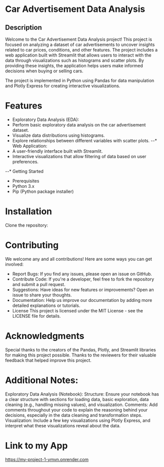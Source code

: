 # Car Advertisement Data Analysis

## Description
Welcome to the Car Advertisement Data Analysis project! This project is focused on analyzing a dataset of car advertisements to uncover insights related to car prices, conditions, and other features. The project includes a web application built with Streamlit that allows users to interact with the data through visualizations such as histograms and scatter plots. By providing these insights, the application helps users make informed decisions when buying or selling cars.

The project is implemented in Python using Pandas for data manipulation and Plotly Express for creating interactive visualizations.

 # Features
* Exploratory Data Analysis (EDA):
* Perform basic exploratory data analysis on the car advertisement dataset.
* Visualize data distributions using histograms.
* Explore relationships between different variables with scatter plots.
--* Web Application:
* A user-friendly interface built with Streamlit.
* Interactive visualizations that allow filtering of data based on user preferences.
  
--* Getting Started
* Prerequisites
* Python 3.x
* Pip (Python package installer)
# Installation
Clone the repository:


# Contributing
We welcome any and all contributions! Here are some ways you can get involved:

* Report Bugs: If you find any issues, please open an issue on GitHub.
* Contribute Code: If you're a developer, feel free to fork the repository and submit a pull request.
* Suggestions: Have ideas for new features or improvements? Open an issue to share your thoughts.
* Documentation: Help us improve our documentation by adding more detailed explanations or tutorials.
* License
This project is licensed under the MIT License - see the LICENSE file for details.

# Acknowledgments
Special thanks to the creators of the Pandas, Plotly, and Streamlit libraries for making this project possible.
Thanks to the reviewers for their valuable feedback that helped improve this project.
# Additional Notes:
Exploratory Data Analysis (Notebook):
Structure: Ensure your notebook has a clear structure with sections for loading data, basic exploration, data cleaning (e.g., handling missing values), and visualization.
Comments: Add comments throughout your code to explain the reasoning behind your decisions, especially in the data cleaning and transformation steps.
Visualization: Include a few key visualizations using Plotly Express, and interpret what these visualizations reveal about the data.

# Link to my App
https://my-project-1-ymvn.onrender.com
